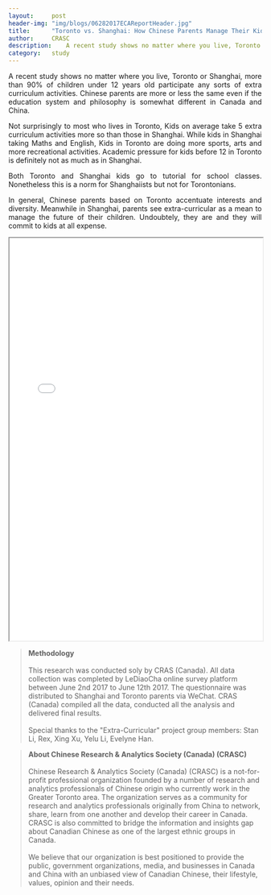 ```yaml
---
layout: 	post
header-img:	"img/blogs/06282017ECAReportHeader.jpg"
title:      "Toronto vs. Shanghai: How Chinese Parents Manage Their Kids' Extra-Curriculum" 
author:     CRASC
description:	A recent study shows no matter where you live, Toronto or Shanghai, more than 90% of children under 12 years old participate any sorts of extra curriculum activities.
category:	study
---
```


<p align="justify">
A recent study shows no matter where you live, Toronto or Shanghai, more than 90% of children under 12 years old participate any sorts of extra curriculum activities. Chinese parents are more or less the same even if the education system and philosophy is somewhat different in Canada and China.
</p>

<!--more-->

<p align="justify">
Not surprisingly to most who lives in Toronto, Kids on average take 5 extra curriculum activities more so than those in Shanghai. While kids in Shanghai taking Maths and English, Kids in Toronto are doing more sports, arts and more recreational activities. Academic pressure for kids before 12 in Toronto is definitely not as much as in Shanghai.
</p>

<p align="justify">
Both Toronto and Shanghai kids go to tutorial for school classes. Nonetheless this is a norm for Shanghaiists but not for Torontonians.
</p>

<p align="justify">
In general, Chinese parents based on Toronto accentuate interests and diversity. Meanwhile in Shanghai, parents see extra-curricular as a mean to manage the future of their children. Undoubtely, they are and they will commit to kids at all expense.
</p>

<iframe src="/img/blogs/TO-SH-ECA-Report-EN.pdf" width="100%" height="800rem">
This browser does not support PDFs. Please download the PDF to view it: <a href="/pdf/brain_in_a_vat.pdf">Download PDF</a>
</iframe>

> **Methodology** <br/><br/>
This research was conducted soly by CRAS (Canada). All data collection was completed by LeDiaoCha online survey platform between June 2nd 2017 to June 12th 2017. The questionnaire was distributed to Shanghai and Toronto parents via WeChat. CRAS (Canada) compiled all the data, conducted all the analysis and delivered final results. <br/><br/>Special thanks to the "Extra-Curricular" project group members: Stan Li, Rex, Xing Xu, Yelu Li, Evelyne Han.


> **About Chinese Research & Analytics Society (Canada) (CRASC)** <br/><br/>
Chinese Research & Analytics Society (Canada) (CRASC) is a not-for-profit professional organization founded by a number of research and analytics professionals of Chinese origin who currently work in the Greater Toronto area. The organization serves as a community for research and analytics professionals originally from China to network, share, learn from one another and develop their career in Canada. CRASC is also committed to bridge the information and insights gap about Canadian Chinese as one of the largest ethnic groups in Canada.<br/><br/>
We believe that our organization is best positioned to provide the public, government organizations, media, and businesses in Canada and China with an unbiased view of Canadian Chinese, their lifestyle, values, opinion and their needs.
